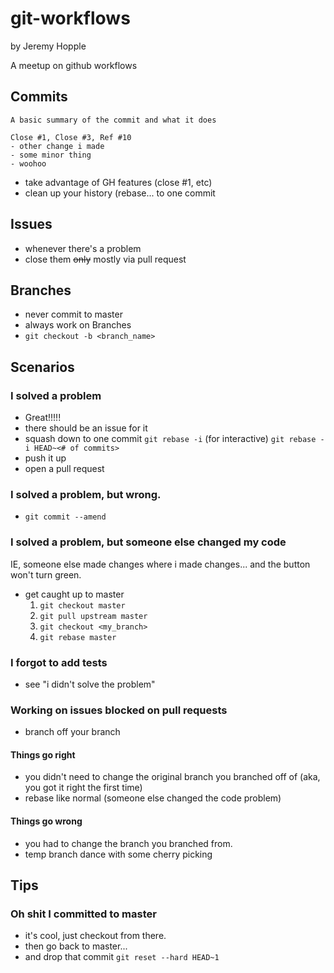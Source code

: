 # git-workflows
by Jeremy Hopple

A meetup on github workflows


## Commits

```
A basic summary of the commit and what it does

Close #1, Close #3, Ref #10
- other change i made
- some minor thing
- woohoo
```

- take advantage of GH features (close #1, etc)
- clean up your history (rebase... to one commit

## Issues

- whenever there's a problem
- close them ~~only~~ mostly via pull request

## Branches

- never commit to master
- always work on Branches
- `git checkout -b <branch_name>`

## Scenarios

### I solved a problem

- Great!!!!!
- there should be an issue for it
- squash down to one commit
  `git rebase -i` (for interactive)
  `git rebase -i HEAD~<# of commits>`
- push it up
- open a pull request

### I solved a problem, but wrong.

- `git commit --amend`

### I solved a problem, but someone else changed my code

IE, someone else made changes where i made changes... and the button
won't turn green.

- get caught up to master
  1. `git checkout master`
  2. `git pull upstream master`
  3. `git checkout <my_branch>`
  4. `git rebase master`

### I forgot to add tests

- see "i didn't solve the problem"


### Working on issues blocked on pull requests

- branch off your branch

#### Things go right
- you didn't need to change the original branch you branched off of
  (aka, you got it right the first time)
- rebase like normal (someone else changed the code problem)

#### Things go wrong

- you had to change the branch you branched from.
- temp branch dance with some cherry picking


## Tips

### Oh shit I committed to master

- it's cool, just checkout from there.
- then go back to master...
- and drop that commit `git reset --hard HEAD~1`
